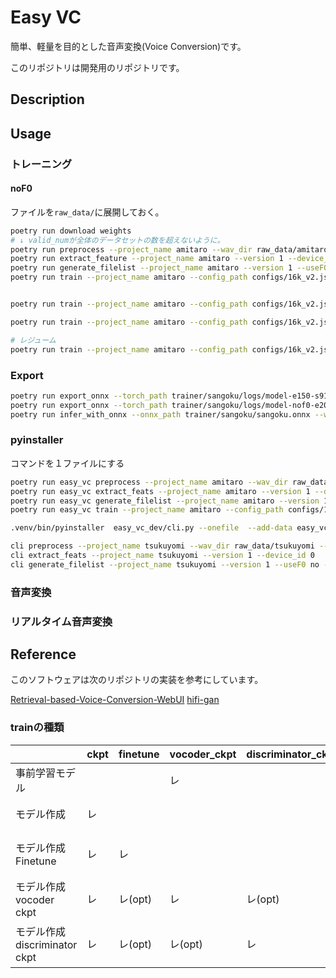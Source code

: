 # Easy VC

簡単、軽量を目的とした音声変換(Voice Conversion)です。

このリポジトリは開発用のリポジトリです。

## Description

## Usage

### トレーニング

#### noF0

ファイルを`raw_data/`に展開しておく。

```bash
poetry run download weights
# ↓ valid_numが全体のデータセットの数を超えないように。
poetry run preprocess --project_name amitaro --wav_dir raw_data/amitaro --valid_num 10 --test_dir raw_data/test_data --sample_rate 16000 --jobs 4
poetry run extract_feature --project_name amitaro --version 1 --device_id 0
poetry run generate_filelist --project_name amitaro --version 1 --useF0 no --sid 0
poetry run train --project_name amitaro --config_path configs/16k_v2.json --sample_rate 16000 --use_f0 False --total_epoch 10 --batch_size 10 --device_id 0 --log_step_interval 10 --val_step_interval 10 --test_step_interval 10 --save_model_epoch_interval 2 --cache_gpu False --freeze_vocoder True


poetry run train --project_name amitaro --config_path configs/16k_v2.json --sample_rate 16000 --use_f0 False --total_epoch 10 --batch_size 10 --device_id 0 --log_step_interval 10 --val_step_interval 10 --test_step_interval 10 --save_model_epoch_interval 2 --cache_gpu False --freeze_vocoder True

poetry run train --project_name amitaro --config_path configs/16k_v2.json --sample_rate 16000 --use_f0 False --total_epoch 1000 --batch_size 10 --device_id 0 --log_step_interval 100 --val_step_interval 100 --test_step_interval 100 --save_model_epoch_interval 50 --cache_gpu False --freeze_vocoder True

# レジューム
poetry run train --project_name amitaro --config_path configs/16k_v2.json --sample_rate 16000 --use_f0 False --total_epoch 10 --batch_size 10 --device_id 0 --log_step_interval 10 --val_step_interval 10 --test_step_interval 10 --save_model_epoch_interval 2 --cache_gpu False --freeze_vocoder True --checkpoint_path trainer/amitaro/logs/model-e4-s432.pt
```

### Export

```bash
poetry run export_onnx --torch_path trainer/sangoku/logs/model-e150-s91050-gen.pt --output_path trainer/sangoku/sangoku.onnx
poetry run export_onnx --torch_path trainer/sangoku/logs/model-nof0-e201-s122007-gen.pt --output_path trainer/sangoku/sangoku.onnx
poetry run infer_with_onnx --onnx_path trainer/sangoku/sangoku.onnx --wav_path raw_data/test_data/queens.wav
```

### pyinstaller

コマンドを１ファイルにする

```bash
poetry run easy_vc preprocess --project_name amitaro --wav_dir raw_data/amitaro --valid_num 10 --test_dir raw_data/test_data --sample_rate 16000 --jobs 4
poetry run easy_vc extract_feats --project_name amitaro --version 1 --device_id 0
poetry run easy_vc generate_filelist --project_name amitaro --version 1 --useF0 no --sid 0
poetry run easy_vc train --project_name amitaro --config_path configs/16k_v2.json --sample_rate 16000 --use_f0 False --total_epoch 10 --batch_size 10 --device_id 0 --log_step_interval 10 --val_step_interval 10 --test_step_interval 10 --save_model_epoch_interval 2 --cache_gpu False --freeze_vocoder True

```

```bash
.venv/bin/pyinstaller  easy_vc_dev/cli.py --onefile  --add-data easy_vc_dev/utils/whisper/assets/*:easy_vc_dev/utils/whisper/assets/
```

```bash
cli preprocess --project_name tsukuyomi --wav_dir raw_data/tsukuyomi --valid_num 10 --test_dir raw_data/test_data --sample_rate 16000 --jobs 4
cli extract_feats --project_name tsukuyomi --version 1 --device_id 0
cli generate_filelist --project_name tsukuyomi --version 1 --useF0 no --sid 0

```

### 音声変換

### リアルタイム音声変換

## Reference

このソフトウェアは次のリポジトリの実装を参考にしています。

[Retrieval-based-Voice-Conversion-WebUI](https://github.com/RVC-Project/Retrieval-based-Voice-Conversion-WebUI)
[hifi-gan](https://github.com/jik876/hifi-gan)



### trainの種類

|                               | ckpt | finetune | vocoder_ckpt | discriminator_ckpt |                                                   |
| ----------------------------- | ---- | -------- | ------------ | ------------------ | ------------------------------------------------- |
| 事前学習モデル                |      |          | レ           |                    | 事前学習をするとき                                |
| モデル作成                    | レ   |          |              |                    | 事前学習など既存モデルからの学習                  |
| モデル作成 Finetune           | レ   | レ       |              |                    | 既存モデルからのfinetune(learning rateなどの復帰) |
| モデル作成 vocoder ckpt       | レ   | レ(opt)  | レ           | レ(opt)            | Vocoderを上書き                                   |
| モデル作成 discriminator ckpt | レ   | レ(opt)  | レ(opt)      | レ                 | Discriminatorの上書き(NOT IMPLEMENTED)            |

